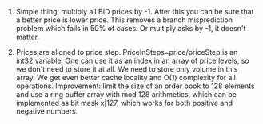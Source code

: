 
1. Simple thing: multiply all BID prices by -1. After this you can be sure that a better price is lower price. This removes a branch misprediction problem which fails in 50% of cases. Or multiply asks by -1, it doesn't matter. 

2. Prices are aligned to price step. PriceInSteps=price/priceStep is an int32 variable. One can use it as an index in an array of price levels, so we don't need to store it at all. We need to store only volume in this array. We get even better cache locality and O(1) complexity for all operations. Improvement: limit the size of an order book to 128 elements and use a ring buffer array with mod 128 arithmetics, which can be implemented as bit mask x|127, which works for both positive and negative numbers.


